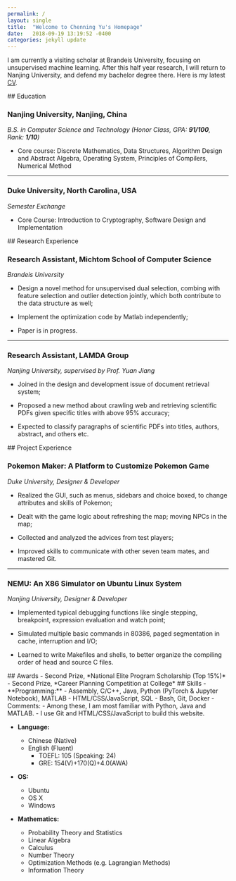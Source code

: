 ```yaml
---
permalink: /
layout: single
title:  "Welcome to Chenning Yu's Homepage"
date:   2018-09-19 13:19:52 -0400
categories: jekyll update
---
```


I am currently a visiting scholar at Brandeis University, focusing on unsupervised machine learning. After this half year research, I will return to Nanjing University, and defend my bachelor degree there. Here is my latest [CV](/assets/CV_YCN.pdf).

<a id="Education"/>
## Education

### Nanjing University, Nanjing, China

*B.S. in Computer Science and Technology (Honor Class, GPA: **91/100**, Rank: **1/10**)*

- Core course: Discrete Mathematics, Data Structures, Algorithm Design and Abstract Algebra, Operating System, Principles of Compilers, Numerical Method

---

### Duke University, North Carolina, USA

*Semester Exchange*- Core Course: Introduction to Cryptography, Software Design and Implementation

<a id="Research"/>
## Research Experience

### Research Assistant, Michtom School of Computer Science

*Brandeis University*

- Design a novel method for unsupervised dual selection, combing with feature selection andoutlier detection jointly, which both contribute to the data structure as well;- Implement the optimization code by Matlab independently;- Paper is in progress.

---

### Research Assistant, LAMDA Group

*Nanjing University, supervised by Prof. Yuan Jiang* 

- Joined in the design and development issue of document retrieval system;- Proposed a new method about crawling web and retrieving scientific PDFs given specific titles with above 95% accuracy;- Expected to classify paragraphs of scientific PDFs into titles, authors, abstract, and others etc.

<a id="Project"/>
## Project Experience

### Pokemon Maker: A Platform to Customize Pokemon Game

*Duke University, Designer & Developer*

- Realized the GUI, such as menus, sidebars and choice boxed, to change attributes and skills of Pokemon;

- Dealt with the game logic about refreshing the map; moving NPCs in the map;

- Collected and analyzed the advices from test players;

- Improved skills to communicate with other seven team mates, and mastered Git.

---

### NEMU: An X86 Simulator on Ubuntu Linux System

*Nanjing University, Designer & Developer*
- Implemented typical debugging functions like single stepping, breakpoint, expression evaluation andwatch point;- Simulated multiple basic commands in 80386, paged segmentation in cache, interruption and I/O;- Learned to write Makefiles and shells, to better organize the compiling order of head and source Cfiles.


<a id="Awards"/>
## Awards
- Second Prize, *National Elite Program Scholarship (Top 15%)*
- Second Prize, *Career Planning Competition at College*

<a id="Skills"/>
## Skills
- **Programming:** 
	- Assembly, C/C++, Java, Python (PyTorch & Jupyter Notebook), MATLAB
	- HTML/CSS/JavaScript, SQL
	- Bash, Git, Docker
	- Comments:
		- Among these, I am most familiar with Python, Java and MATLAB.
		- I use Git and HTML/CSS/JavaScript to build this website.- **Language:** 
	- Chinese (Native)	- English (Fluent)
		- TOEFL: 105 (Speaking: 24)
		- GRE: 154(V)+170(Q)+4.0(AWA)- **OS:**
	- Ubuntu
	- OS X
	- Windows

- **Mathematics:**
	- Probability Theory and Statistics
	- Linear Algebra
	- Calculus
	- Number Theory
	- Optimization Methods (e.g. Lagrangian Methods)
	- Information Theory

